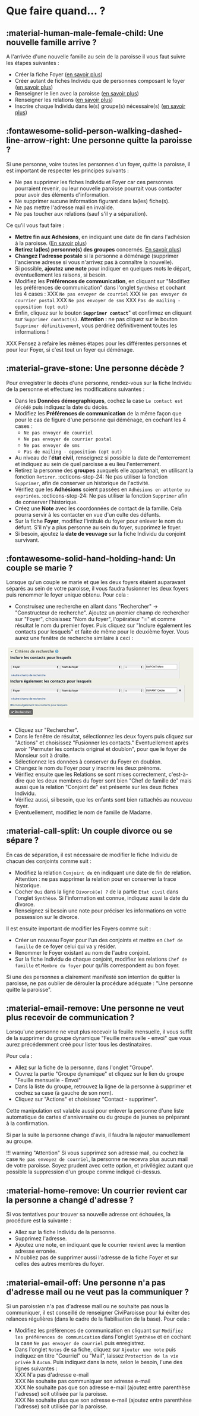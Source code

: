 # Que faire quand... ?

## :material-human-male-female-child: Une nouvelle famille arrive ?

A l'arrivée d'une nouvelle famille au sein de la paroisse il vous faut suivre les étapes suivantes :

* Créer la fiche Foyer ([en savoir plus](fiches-contact.md#enregistrer-un-nouveau-foyer))
* Créer autant de fiches Individu que de personnes composant le foyer ([en savoir plus](fiches-contact.md#enregistrer-un-nouveau-individu))
* Renseigner le lien avec la paroisse ([en savoir plus](liens_paroisses.md))
* Renseigner les relations ([en savoir plus](relations.md))
* Inscrire chaque Individu dans le(s) groupe(s) nécessaire(s) ([en savoir plus](groupes.md))

## :fontawesome-solid-person-walking-dashed-line-arrow-right: Une personne quitte la paroisse ?

Si une personne, voire toutes les personnes d'un foyer, quitte la paroisse, il est important de respecter les principes suivants :

* Ne pas supprimer les fiches Individu et Foyer car ces personnes pourraient revenir, ou leur nouvelle paroisse pourrait vous contacter pour avoir des éléments d'information.
* Ne supprimer aucune information figurant dans la(les) fiche(s).
* Ne pas mettre l'adresse mail en invalide.
* Ne pas toucher aux relations (sauf s'il y a séparation).

Ce qu'il vous faut faire :

* **Mettre fin aux Adhésions**, en indiquant une date de fin dans l'adhésion à la paroisse. ([En savoir plus](liens_paroisses.md#mettre-fin-à-une-adhesion))
* **Retirez la(les) personne(s) des groupes** concernés. [En savoir plus](groupes.md#enlever-d-un-groupe))
* **Changez l'adresse postale** si la personne a déménagé (supprimer l'ancienne adresse si vous n'arrivez pas à connaître la nouvelle).
* Si possible, **ajoutez une note** pour indiquer en quelques mots le départ, éventuellement les raisons, si besoin.
* Modifiez les **Préférences de communication**, en cliquant sur "Modifiez les préférences de communication" dans l'onglet `Synthèse` et cochant les 4 cases :
XXX `Ne pas envoyer de courriel`
XXX `Ne pas envoyer de courrier postal`
XXX `Ne pas envoyer de sms`
XXX `Pas de mailing - opposition (opt out)`
* Enfin, cliquez sur le bouton **`Supprimer contact`**" et confirmez en cliquant sur `Supprimer contact(s)`. **Attention :** ne pas cliquez sur le bouton `Supprimer définitivement`, vous perdriez définitivement toutes les informations !  

XXX Pensez à refaire les mêmes étapes pour les différentes personnes et pour leur Foyer, si c'est tout un foyer qui déménage.

## :material-grave-stone: Une personne décède ?

Pour enregistrer le décès d'une personne, rendez-vous sur la fiche Individu de la personne et effectuez les modifications suivantes :

* Dans les **Données démographiques**, cochez la case `Le contact est décédé` puis indiquez la date du décès.
* Modifiez les **Préférences de communication** de la même façon que pour le cas de figure d'une personne qui déménage, en cochant les 4 cases :
	* `Ne pas envoyer de courriel`
	* `Ne pas envoyer de courrier postal`
	* `Ne pas envoyer de sms`
	* `Pas de mailing - opposition (opt out)`
* Au niveau de l'**état civil**, renseignez si possible la date de l'enterrement et indiquez au sein de quel paroisse a eu lieu l'enterrement.
* Retirez la personne des **groupes** auxquels elle appartenait, en utilisant la fonction `Retirer`. :octicons-stop-24: Ne pas utiliser la fonction `Supprimer`, afin de conserver un historique de l'activité.
* Vérifiez que les **Adhésions** soient passées en `Adhésions en attente ou exprirées`. :octicons-stop-24: Ne pas utiliser la fonction `Supprimer` afin de conserver l'historique.
* Créez une **Note** avec les coordonnées de contact de la famille. Cela pourra servir à les contacter en vue d'un culte des défunts.
* Sur la fiche **Foyer**, modifiez l'intitulé du foyer pour enlever le nom du défunt. S'il n'y a plus personne au sein du foyer, supprimez le foyer.
* Si besoin, ajoutez la **date de veuvage** sur la fiche Individu du conjoint survivant.

## :fontawesome-solid-hand-holding-hand: Un couple se marie ?

Lorsque qu'un couple se marie et que les deux foyers étaient auparavant séparés au sein de votre paroisse, il vous faudra fusionner les deux foyers puis renommer le foyer unique obtenu. Pour cela :

* Construisez une recherche en allant dans "Rechercher" → "Constructeur de recherche". Ajoutez un premier champ de rechercher sur "Foyer", choisissez "Nom du foyer", l'opérateur "=" et comme résultat le nom du premier foyer. Puis cliquez sur "Inclure également les contacts pour lesquels" et faite de même pour le deuxième foyer. Vous aurez une fenêtre de recherche similaire à ceci :

![Fusionner foyer](img/fusionner_foyer.png)

* Cliquez sur "Rechercher".
* Dans le fenêtre de résultat, sélectionnez les deux foyers puis cliquez sur "Actions" et choisissez "Fusionner les contacts." Eventuellement après avoir "Permuter les contacts original et doublon", pour que le foyer de Monsieur soit à droite.
* Sélectionnez les données à conserver du Foyer en doublon.
* Changez le nom du Foyer pour y inscrire les deux prénoms.
* Vérifiez ensuite que les Relations se sont mises correctement, c'est-à-dire que les deux membres du foyer sont bien "Chef de famille de" mais aussi que la relation "Conjoint de" est présente sur les deux fiches Individu.
* Vérifiez aussi, si besoin, que les enfants sont bien rattachés au nouveau foyer.
* Eventuellement, modifiez le nom de famille de Madame.

## :material-call-split: Un couple divorce ou se sépare ?

En cas de séparation, il est nécessaire de modifier le fiche Individu de chacun des conjoints comme suit :

* Modifiez la relation `Conjoint de` en indiquant une date de fin de relation. Attention : ne pas supprimer la relation pour en conserver la trace historique.
* Cocher `Oui` dans la ligne `Divorcé(e) ?` de la partie `Etat civil` dans l'onglet `Synthèse`. Si l'information est connue, indiquez aussi la date du divorce.
* Renseignez si besoin une note pour préciser les informations en votre possession sur le divorce.

Il est ensuite important de modifier les Foyers comme suit :

* Créer un nouveau Foyer pour l'un des conjoints et mettre en `Chef de famille` de ce foyer celui qui va y résider.
* Renommer le Foyer existant au nom de l'autre conjoint.
* Sur la fiche Individu de chaque conjoint, modifiez les relations `Chef de famille` et `Membre du foyer` pour qu'ils correspondent au bon foyer.

Si une des personnes a clairement manifesté son intention de quitter la paroisse, ne pas oublier de dérouler la procédure adéquate : "Une personne quitte la paroisse".

## :material-email-remove: Une personne ne veut plus recevoir de communication ?

Lorsqu'une personne ne veut plus recevoir la feuille mensuelle, il vous suffit de la supprimer du groupe dynamique "Feuille mensuelle - envoi" que vous aurez précédemment créé pour lister tous les destinataires.

Pour cela :

* Allez sur la fiche de la personne, dans l'onglet "Groupe".
* Ouvrez la partie "Groupe dynamique" et cliquez sur le lien du groupe "Feuille mensuelle - Envoi"
* Dans la liste du groupe, retrouvez la ligne de la personne à supprimer et cochez sa case (à gauche de son nom).
* Cliquez sur "Actions" et choisissez "Contact - supprimer".

Cette manipulation est valable aussi pour enlever la personne d'une liste automatique de cartes d'anniversaire ou du groupe de jeunes se préparant à la confirmation.

Si par la suite la personne change d'avis, il faudra la rajouter manuellement au groupe.

!!! warning "Attention"
    Si vous supprimez son adresse mail, ou cochez la case `Ne pas envoyez de courriel`, la personne ne recevra plus aucun mail de votre paroisse.
    Soyez prudent avec cette option, et privilégiez autant que possible la suppression d'un groupe comme indiqué ci-dessus.

## :material-home-remove: Un courrier revient car la personne a changé d'adresse ?

Si vos tentatives pour trouver sa nouvelle adresse ont échouées, la procédure est la suivante :

* Allez sur la fiche Individu de la personne.
* Supprimez l'adresse.
* Ajoutez une note, en indiquant que le courrier revient avec la mention adresse erronée.
* N'oubliez pas de supprimer aussi l'adresse de la fiche Foyer et sur celles des autres membres du foyer.

## :material-email-off: Une personne n'a pas d'adresse mail ou ne veut pas la communiquer ?

Si un paroissien n'a pas d'adresse mail ou ne souhaite pas nous la communiquer, il est conseillé de renseigner CiviParoisse pour lui éviter des relances régulières (dans le cadre de la fiabilisation de la base). Pour cela :

* Modifiez les préférences de communication en cliquant sur `Modifiez les préférences de communication` dans l'onglet `Synthèse` et en cochant la case `Ne pas envoyer de courriel` puis enregistrez.
* Dans l'onglet `Notes` de sa fiche, cliquez sur `Ajouter une note` puis indiquez en titre "Courriel" ou "Mail", laissez `Protection de la vie privée` à `Aucun`. Puis indiquez dans la note, selon le besoin, l'une des lignes suivantes :  
XXX N'a pas d'adresse e-mail  
XXX Ne souhaite pas communiquer son adresse e-mail  
XXX Ne souhaite pas que son adresse e-mail (ajoutez entre parenthèse l'adresse) soit utilisée par la paroisse.  
XXX Ne souhaite plus que son adresse e-mail (ajoutez entre parenthèse l'adresse) soit utilisée par la paroisse.


